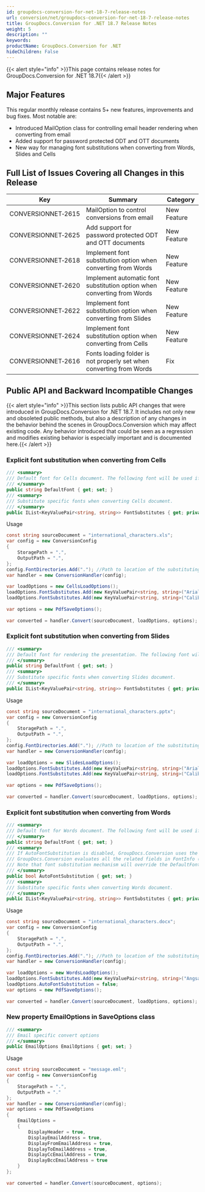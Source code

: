 ```yaml
---
id: groupdocs-conversion-for-net-18-7-release-notes
url: conversion/net/groupdocs-conversion-for-net-18-7-release-notes
title: GroupDocs.Conversion for .NET 18.7 Release Notes
weight: 5
description: ""
keywords: 
productName: GroupDocs.Conversion for .NET
hideChildren: False
---
```

{{< alert style="info" >}}This page contains release notes for GroupDocs.Conversion for .NET 18.7{{< /alert >}}

## Major Features

This regular monthly release contains 5+ new features, improvements and bug fixes. Most notable are: 

*   Introduced MailOption class for controlling email header rendering when converting from email
*   Added support for password protected ODT and OTT documents
*   New way for managing font substitutions when converting from Words, Slides and Cells

## Full List of Issues Covering all Changes in this Release

| Key | Summary | Category |
| --- | --- | --- |
| CONVERSIONNET&#8209;2615 | MailOption to control conversions from email | New Feature |
| CONVERSIONNET&#8209;2625 | Add support for password protected ODT and OTT documents | New Feature |
| CONVERSIONNET&#8209;2618 | Implement font substitution option when converting from Words | New Feature |
| CONVERSIONNET&#8209;2620 | Implement automatic font substitution option when converting from Words | New Feature |
| CONVERSIONNET&#8209;2622 | Implement font substitution option when converting from Slides | New Feature |
| CONVERSIONNET&#8209;2624 | Implement font substitution option when converting from Cells | New Feature |
| CONVERSIONNET&#8209;2616 | Fonts loading folder is not properly set when converting from Words | Fix |

## Public API and Backward Incompatible Changes

{{< alert style="info" >}}This section lists public API changes that were introduced in GroupDocs.Conversion for .NET 18.7. It includes not only new and obsoleted public methods, but also a description of any changes in the behavior behind the scenes in GroupDocs.Conversion which may affect existing code. Any behavior introduced that could be seen as a regression and modifies existing behavior is especially important and is documented here.{{< /alert >}}

### Explicit font substitution when converting from Cells

```csharp
/// <summary>
/// Default font for Cells document. The following font will be used if a font is missing.
/// </summary>
public string DefaultFont { get; set; }
/// <summary>
/// Substitute specific fonts when converting Cells document.
/// </summary>
public IList<KeyValuePair<string, string>> FontSubstitutes { get; private set; }
```

Usage

```csharp
const string sourceDocument = "international_characters.xls";
var config = new ConversionConfig
{
    StoragePath = ".",
    OutputPath = ".",
};
config.FontDirectories.Add("."); //Path to location of the substituting font
var handler = new ConversionHandler(config);
 
var loadOptions = new CellsLoadOptions();
loadOptions.FontSubstitutes.Add(new KeyValuePair<string, string>("Arial", "Tahoma"));
loadOptions.FontSubstitutes.Add(new KeyValuePair<string, string>("Calibri", "Tahoma"));
 
var options = new PdfSaveOptions();
             
var converted = handler.Convert(sourceDocument, loadOptions, options);
```

### Explicit font substitution when converting from Slides

```csharp
/// <summary>
/// Default font for rendering the presentation. The following font will be used if a presentation font is missing.
/// </summary>
public string DefaultFont { get; set; }
/// <summary>
/// Substitute specific fonts when converting Slides document.
/// </summary>
public IList<KeyValuePair<string, string>> FontSubstitutes { get; private set; }
```

Usage

```csharp
const string sourceDocument = "international_characters.pptx";
var config = new ConversionConfig
{
    StoragePath = ".",
    OutputPath = ".",
};
config.FontDirectories.Add("."); //Path to location of the substituting font
var handler = new ConversionHandler(config);
 
var loadOptions = new SlidesLoadOptions();
loadOptions.FontSubstitutes.Add(new KeyValuePair<string, string>("Arial", "Tahoma"));
loadOptions.FontSubstitutes.Add(new KeyValuePair<string, string>("Calibri", "Tahoma"));
 
var options = new PdfSaveOptions();
             
var converted = handler.Convert(sourceDocument, loadOptions, options);
```

### Explicit font substitution when converting from Words

```csharp
/// <summary>
/// Default font for Words document. The following font will be used if a font is missing.
/// </summary>
public string DefaultFont { get; set; }
/// <summary>
/// If AutoFontSubstitution is disabled, GroupDocs.Conversion uses the DefaultFont for the substitution of missing fonts. If AutoFontSubstitution is enabled,
/// GroupDocs.Conversion evaluates all the related fields in FontInfo (Panose, Sig etc) for the missing font and finds the closest match among the available font sources.
/// Note that font substitution mechanism will override the DefaultFont in cases when FontInfo for the missing font is available in the document. The default value is True.
/// </summary>
public bool AutoFontSubstitution { get; set; }
/// <summary>
/// Substitute specific fonts when converting Words document.
/// </summary>
public IList<KeyValuePair<string, string>> FontSubstitutes { get; private set; }
```

Usage

```csharp
const string sourceDocument = "international_characters.docx";
var config = new ConversionConfig
{
    StoragePath = ".",
    OutputPath = ".",
};
config.FontDirectories.Add("."); //Path to location of the substituting font
var handler = new ConversionHandler(config);
 
var loadOptions = new WordsLoadOptions();
loadOptions.FontSubstitutes.Add(new KeyValuePair<string, string>("Angsana New", "Arial Unicode MS"));
loadOptions.AutoFontSubstitution = false;
var options = new PdfSaveOptions();
             
var converted = handler.Convert(sourceDocument, loadOptions, options);
```

### New property EmailOptions in SaveOptions class

```csharp
/// <summary>
/// Email specific convert options
/// </summary>
public EmailOptions EmailOptions { get; set; }
```

Usage

```csharp
const string sourceDocument = "message.eml";
var config = new ConversionConfig
{
    StoragePath = ".",
    OutputPath = "."
};
var handler = new ConversionHandler(config);
var options = new PdfSaveOptions
{
    EmailOptions =
    {
        DisplayHeader = true,
        DisplayEmailAddress = true,
        DisplayFromEmailAddress = true,
        DisplayToEmailAddress = true,
        DisplayCcEmailAddress = true,
        DisplayBccEmailAddress = true
    }
};
             
var converted = handler.Convert(sourceDocument, options);
```

